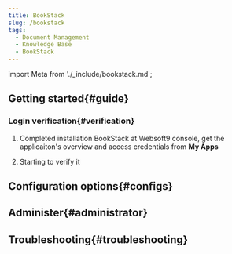 ```yaml
---
title: BookStack
slug: /bookstack
tags:
  - Document Management
  - Knowledge Base
  - BookStack
---
```


import Meta from './_include/bookstack.md';

<Meta name="meta" />

## Getting started{#guide}

### Login verification{#verification}

1. Completed installation BookStack at Websoft9 console, get the applicaiton's overview and access credentials from **My Apps**  

2. Starting to verify it

## Configuration options{#configs}

## Administer{#administrator}

## Troubleshooting{#troubleshooting}
